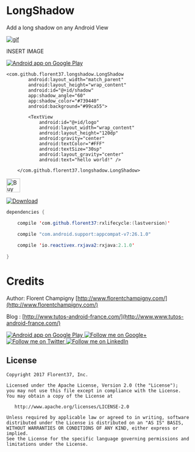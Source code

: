 # LongShadow

Add a long shadow on any Android View

[![gif](https://raw.githubusercontent.com/florent37/LongShadow/master/media/longshadow.gif)](https://github.com/florent37/LongShadow)

INSERT IMAGE

<a href="https://play.google.com/store/apps/details?id=com.github.florent37.florent.champigny">
  <img alt="Android app on Google Play" src="https://developer.android.com/images/brand/en_app_rgb_wo_45.png" />
</a>

```
<com.github.florent37.longshadow.LongShadow
        android:layout_width="match_parent"
        android:layout_height="wrap_content"
        android:id="@+id/shadow"
        app:shadow_angle="60"
        app:shadow_color="#739440"
        android:background="#99ca55">

        <TextView
            android:id="@+id/logo"
            android:layout_width="wrap_content"
            android:layout_height="120dp"
            android:gravity="center"
            android:textColor="#FFF"
            android:textSize="30sp"
            android:layout_gravity="center"
            android:text="hello world!" />

    </com.github.florent37.longshadow.LongShadow>
```

<a href='https://ko-fi.com/A160LCC' target='_blank'><img height='36' style='border:0px;height:36px;' src='https://az743702.vo.msecnd.net/cdn/kofi1.png?v=0' border='0' alt='Buy Me a Coffee at ko-fi.com' /></a>

[ ![Download](https://api.bintray.com/packages/florent37/maven/rxlifecycle/images/download.svg) ](https://bintray.com/florent37/maven/rxlifecycle/_latestVersion)

```java
dependencies {

    compile 'com.github.florent37:rxlifecycle:(lastversion)'

    compile "com.android.support:appcompat-v7:26.1.0"
    
    compile 'io.reactivex.rxjava2:rxjava:2.1.0'
    
}
```

# Credits

Author: Florent Champigny [http://www.florentchampigny.com/](http://www.florentchampigny.com/)

Blog : [http://www.tutos-android-france.com/](http://www.www.tutos-android-france.com/)

<a href="https://play.google.com/store/apps/details?id=com.github.florent37.florent.champigny">
  <img alt="Android app on Google Play" src="https://developer.android.com/images/brand/en_app_rgb_wo_45.png" />
</a>
<a href="https://plus.google.com/+florentchampigny">
  <img alt="Follow me on Google+"
       src="https://raw.githubusercontent.com/florent37/DaVinci/master/mobile/src/main/res/drawable-hdpi/gplus.png" />
</a>
<a href="https://twitter.com/florent_champ">
  <img alt="Follow me on Twitter"
       src="https://raw.githubusercontent.com/florent37/DaVinci/master/mobile/src/main/res/drawable-hdpi/twitter.png" />
</a>
<a href="https://www.linkedin.com/in/florentchampigny">
  <img alt="Follow me on LinkedIn"
       src="https://raw.githubusercontent.com/florent37/DaVinci/master/mobile/src/main/res/drawable-hdpi/linkedin.png" />
</a>


License
--------

    Copyright 2017 Florent37, Inc.

    Licensed under the Apache License, Version 2.0 (the "License");
    you may not use this file except in compliance with the License.
    You may obtain a copy of the License at

       http://www.apache.org/licenses/LICENSE-2.0

    Unless required by applicable law or agreed to in writing, software
    distributed under the License is distributed on an "AS IS" BASIS,
    WITHOUT WARRANTIES OR CONDITIONS OF ANY KIND, either express or implied.
    See the License for the specific language governing permissions and
    limitations under the License.
